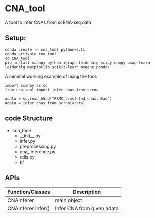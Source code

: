 # CNA_tool
A tool to infer CNAs from scRNA-seq data


## Setup:

    conda create -n cna_tool python=3.11
    conda activate cna_tool
    cd CNA_tool
    pip install scanpy python-igraph leidenalg scipy numpy umap-learn leidenalg matplotlib scikit-learn mygene pandas


A minimal working example of using the tool:


    import scanpy as sc
    from cna_tool import infer_cnas_from_scrna

    adata = sc.read_h5ad("PBMC_simulated_cnas.h5ad")
    adata = infer_cnas_from_scrna(adata)


## code Structure

- cna_tool/
    - \_\_init__.py
    - infer.py
    - preprocessing.py
    - cna_inference.py
    - utils.py
    - tl/


## APIs

| Function/Classes | Description | 
| ---------- | -------------------------- |
| CNAInferer | main object |
| CNAInferer.infer() | Infer CNA from given adata |